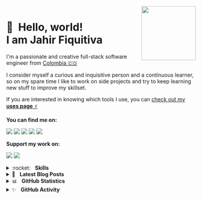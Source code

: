 <img src="https://jahir.dev/static/images/brand/logo-full-sm.png" width="144" align="right" hspace="0" />

👋 &nbsp;Hello, world! <br/> I am Jahir Fiquitiva
======

I'm a passionate and creative full-stack software engineer from [Colombia 🇨🇴](https://www.google.com/maps/place/Colombia/@4,-72z/)

I consider myself a curious and inquisitive person and a continuous learner, so on my spare time I like to work on side projects and try to keep learning new stuff to improve my skillset.

If you are interested in knowing which tools I use, you can [check out my **uses page** ⚡️](https://jahir.dev/uses)

**You can find me on:**

[<img src="https://img.shields.io/badge/website-%233867D6.svg?&style=for-the-badge&logoColor=white&logo=data:image/png;base64,iVBORw0KGgoAAAANSUhEUgAAABgAAAAYCAYAAADgdz34AAAAGXRFWHRTb2Z0d2FyZQBBZG9iZSBJbWFnZVJlYWR5ccllPAAAAOpJREFUeNpiYBjW4P///wpA3A/E5/9jgvNQOQVyDe//TzzoJ8VgATQXv0di34dibHIgPQLEWIBs+HwgTkDiO0AxDARA1RBnCVqwJEDF1sM0Y3HEeig/gWBwQSMU7nKk4EKxEN1AJDFknyhQGqlERzoTkh0OVEzhDth8AAMFSJEJ8/Z+LOr3Q+UakMQC0IOOBRbWSHovMDIyHoCK+5Po8g/oAky0Lg3AFgBdjGwzsm8+kmieALEZjFJwHlsQHaBiyBwgKqOhpa5+pNTVj6X4OI83o9G8qMBRkpJc2A18cU3zCoduVeaQAQABBgBb2mB8ePpZSAAAAABJRU5ErkJggg==">](https://jahir.dev/)
[<img src="https://img.shields.io/badge/twitter-%231DA1F2.svg?&style=for-the-badge&logo=twitter&logoColor=white"/>](https://twitter.com/jahirfiquitiva)
[<img src="https://img.shields.io/badge/linkedin-%230077B5.svg?&style=for-the-badge&logo=linkedin&logoColor=white"/>](https://www.linkedin.com/in/jahirfiquitiva/)
[<img src="https://img.shields.io/badge/instagram-%23833AB4.svg?&style=for-the-badge&logo=instagram&logoColor=white"/>](https://www.instagram.com/jahirfiquitiva/)
[<img src="https://img.shields.io/badge/polywork-%237664E6.svg?&style=for-the-badge&logo=polywork&logoColor=white"/>](https://timeline.jahir.dev/)
<!--
[<img src="https://img.shields.io/badge/twitch-%239146FF.svg?&style=for-the-badge&logo=twitch&logoColor=white"/>](https://twitch.tv/jahirdotdev/)
-->

**Support my work on:**

[<img src="https://img.shields.io/badge/github%20sponsors-%23EA4AAA.svg?&style=for-the-badge&logoColor=white&logo=data:image/png;base64,iVBORw0KGgoAAAANSUhEUgAAABgAAAAYCAYAAADgdz34AAAAGXRFWHRTb2Z0d2FyZQBBZG9iZSBJbWFnZVJlYWR5ccllPAAAAPFJREFUeNrsVW0NhDAMZSiYBCRMAg6YhElAAg6QgBQkIIFzMAk7SLa70rT7uB3J/bgmhUBf31u7Lmuav5Wac04fvrmrnd8GYAyD0SnyxcVtycHEVn5ZzeG9f68E0YowsCJNCQTAllHdQsRllCOq/iaYvMtUF3CgAwJ9xYD0gKc7/7XnQwjxADhZMYSv3MDZgmAQGSoEBsR1KW+saRNqz8ht4u4BltvIyABYn7uzuUdAobMgM8nhGVCpBJMrQpCb3JKnlAhBPpZu2syJEOTzpwcHt0t5L29LpogF01JPzoh8lxyNcKhA3XXbqdvIf9aeAgwApQNy3AmH0wEAAAAASUVORK5CYII="/>](https://github.com/sponsors/jahirfiquitiva)
[<img src="https://img.shields.io/badge/PayPal-%2300457C.svg?&style=for-the-badge&logo=paypal&logoColor=%23FFFFFF"/>](https://jahir.xyz/DonatePayPal)

<details>
<summary>:rocket:&nbsp;&nbsp;&nbsp;<b>Skills</b></summary>
<br/>
<img src="https://img.shields.io/badge/android-%2337C677.svg?&style=for-the-badge&logo=android&logoColor=white" alt="Android"/>
<img src="https://img.shields.io/badge/kotlin-%235C6ACA.svg?&style=for-the-badge&logo=kotlin&logoColor=white" alt="Kotlin"/>
<img src="https://img.shields.io/badge/java-%23ea2e2e.svg?&style=for-the-badge&logo=java&logoColor=white" alt="Java"/>
<img src="https://img.shields.io/badge/python-%233a75a5.svg?&style=for-the-badge&logo=python&logoColor=white" alt="Python"/>
<img src="https://img.shields.io/badge/javascript%20-%23323330.svg?&style=for-the-badge&logo=javascript&logoColor=%23f7de1e" alt="JavaScript"/>
<img src="https://img.shields.io/badge/typescript%20-%233178c6.svg?&style=for-the-badge&logo=typescript&logoColor=white" alt="TypeScript"/>
<img src="https://img.shields.io/badge/html5-%23e34f26.svg?&style=for-the-badge&logo=html5&logoColor=white" alt="HTML5"/>
<img src="https://img.shields.io/badge/css3-%233573b5.svg?&style=for-the-badge&logo=css3&logoColor=white" alt="CSS3"/>
<img src="https://img.shields.io/badge/node%2Ejs-%2362af43.svg?&style=for-the-badge&logo=node.js&logoColor=white" alt="NodeJS"/>
<img src="https://img.shields.io/badge/react-%2300c4e6.svg?&style=for-the-badge&logo=react&logoColor=white" alt="React"/>
<img src="https://img.shields.io/badge/nextjs-%230071f3.svg?&style=for-the-badge&logo=next.js&logoColor=white" alt="NextJS"/>
<img src="https://img.shields.io/badge/styled%20components-%23D36AC2.svg?&style=for-the-badge&logo=styled-components&logoColor=white" alt="Styled Components"/>
<img src="https://img.shields.io/badge/tailwind-%2306B6D4.svg?&style=for-the-badge&logo=tailwind%20css&logoColor=white" alt="Tailwind"/>
<img src="https://img.shields.io/badge/mongodb-%2368a14a.svg?&style=for-the-badge&logo=mongodb&logoColor=white" alt="MongoDB"/>
<img src="https://img.shields.io/badge/express-%23000000.svg?&style=for-the-badge&logo=express&logoColor=white" alt="Express"/>
<img src="https://img.shields.io/badge/git-%23fc6d26.svg?&style=for-the-badge&logo=git&logoColor=white" alt="Git"/>
<img src="https://img.shields.io/badge/material%20design-%23222222.svg?&style=for-the-badge&logo=material-design&logoColor=white" alt="Material Design"/>
</details>

<details>
<summary>📝&nbsp;&nbsp;&nbsp;<b>Latest Blog Posts</b></summary>
<br/>
<ul>
<li><a href="undefined">Create a Next.js API Route to retrieve GitHub Sponsors data</a></li><li><a href="undefined">Building my website from scratch – 2022 Edition</a></li><li><a href="undefined">What do I use?</a></li><li><a href="undefined">Things you can do to get started with development</a></li>
<li>
<a href="https://jahir.dev/blog"><i>More…</i></a>
</li>
</ul>
</details>

<details>
<summary>📊&nbsp;&nbsp;&nbsp;<b>GitHub Statistics</b></summary>
<br/>
<img src="https://github-readme-stats.vercel.app/api?username=jahirfiquitiva&show_icons=true&count_private=true&title_color=afc2ef&icon_color=afc2ef&theme=react" alt="GitHub Stats/Statistics" align="top"/>
<img src="https://github-readme-stats.vercel.app/api/top-langs/?username=jahirfiquitiva&layout=compact&hide=java&title_color=afc2ef&icon_color=afc2ef&theme=react" alt="GitHub Top or Most Used Languages" align="top"/>
</details>

<details>
<summary>✨&nbsp;&nbsp;&nbsp;<b>GitHub Activity</b></summary>
<br/>
<ol>
<li>📦 Released &quot;<a href="https://github.com/jahirfiquitiva/jahir.dev/releases/tag/v12">v12</a>&quot; in <a href="https://github.com/jahirfiquitiva/jahir.dev">jahirfiquitiva/jahir.dev</a></li><li>🗣 Commented on <a href="https://github.com/callstack/react-native-paper/issues/3827">#3827</a> in <a href="https://github.com/callstack/react-native-paper">callstack/react-native-paper</a></li><li>🗣 Commented on <a href="https://github.com/jahirfiquitiva/Kuper/issues/78">#78</a> in <a href="https://github.com/jahirfiquitiva/Kuper">jahirfiquitiva/Kuper</a></li><li>🗣 Commented on <a href="https://github.com/jahirfiquitiva/Kuper/issues/78">#78</a> in <a href="https://github.com/jahirfiquitiva/Kuper">jahirfiquitiva/Kuper</a></li><li>❗️ Opened issue <a href="https://github.com/raycast/extensions/issues/6038">#6038</a> in <a href="https://github.com/raycast/extensions">raycast/extensions</a></li>
<li><a href="https://gitstalk.netlify.app/jahirfiquitiva"><i>More…</i></a></li>
</ol>
</details>
